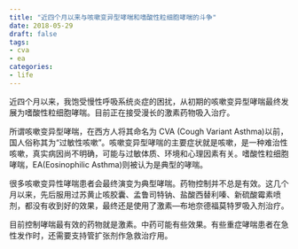 ```yaml
---
title: "近四个月以来与咳嗽变异型哮喘和嗜酸性粒细胞哮喘的斗争"
date: 2018-05-29
draft: false
tags:
- cva
- ea
categories:
- life
---
```


近四个月以来，我饱受慢性呼吸系统炎症的困扰，从初期的咳嗽变异型哮喘最终发展为嗜酸性粒细胞哮喘。目前正在接受漫长的激素药物吸入治疗。

所谓咳嗽变异型哮喘，在西方人将其命名为 CVA (Cough Variant Asthma)以前，国人俗称其为“过敏性咳嗽”。咳嗽变异型哮喘的主要症状就是咳嗽，是一种难治性咳嗽，真实病因尚不明确，可能与过敏体质、环境和心理因素有关。嗜酸性粒细胞哮喘，EA(Eosinophilic Asthma)则被认为是典型的哮喘。

很多咳嗽变异性哮喘患者会最终演变为典型哮喘。药物控制并不总是有效。这几个月以来，先后服用过苏黄止咳胶囊、孟鲁司特钠、盐酸西替利嗪、新硫酸霉素喷剂，都没有收到好的效果，最终还是使用了激素—布地奈德福莫特罗吸入剂治疗。

目前控制哮喘最有效的药物就是激素。中药可能有些效果。有些重症哮喘患者在急性发作时，还需要支持管扩张剂作急救治疗用。


